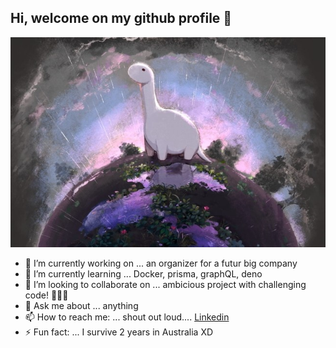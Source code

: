 ## Hi, welcome on my github profile 👋

![deno](deno-real.jpg)
 <!--- - 🤔 I’m looking for help with ... email server--->

- 🔭 I’m currently working on ... an organizer for a futur big company
- 🌱 I’m currently learning ... Docker, prisma, graphQL, deno
- 👯 I’m looking to collaborate on ... ambicious project with challenging code! 🚀🚀🚀
- 💬 Ask me about ... anything
- 📫 How to reach me: ... shout out loud.... [Linkedin](https://www.linkedin.com/in/marc-schiavone/)
- ⚡ Fun fact: ... I survive 2 years in Australia XD
